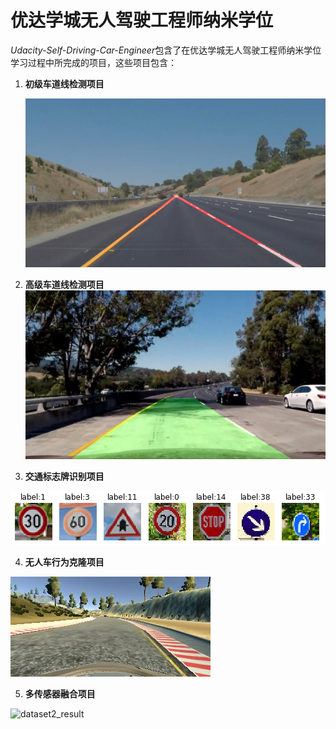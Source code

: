 # 优达学城无人驾驶工程师纳米学位

*Udacity-Self-Driving-Car-Engineer*包含了在优达学城无人驾驶工程师纳米学位学习过程中所完成的项目，这些项目包含：



1. **初级车道线检测项目**

   ![7.whiteCarLaneSwitch](./1.CarND-LaneLines-P1/writeup_picture/7.whiteCarLaneSwitch.jpg)

2. **高级车道线检测项目**![7.test5](./2.CarND-Advanced-Lane-Lines/output_images/7.test5.jpg)

3. **交通标志牌识别项目**

![3](./3.CarND-Traffic-Sign-Classifier-Project/writeup_pic/3.png)

4. **无人车行为克隆项目**

![1.color_image](./4.CarND-Behavioral-Cloning-P3/writeup_pic/1.color_image.jpg)

5. **多传感器融合项目**

![dataset2_result](/home/shawn/Music/Udacity-Self-Driving-Car-Engineer/5.CarND-Extended-Kalman-Filter-Project/readme_pic/dataset2_result.png)


